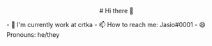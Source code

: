 <p align=center> # Hi there 👋 </p>
- 🔭 I'm currently work at crtka
- 📫 How to reach me: Jasio#0001
- 😄 Pronouns: he/they
